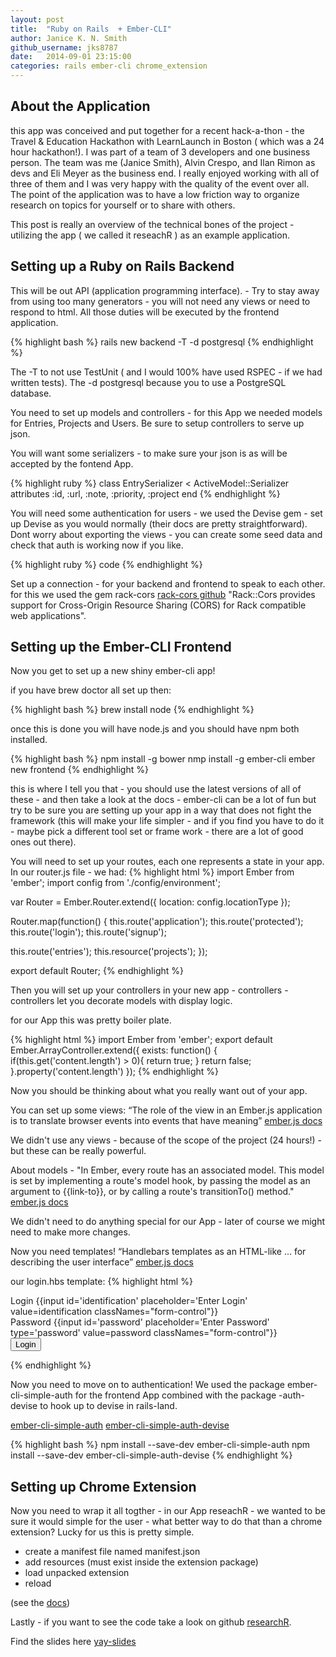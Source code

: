 ```yaml
---
layout: post
title:  "Ruby on Rails  + Ember-CLI"
author: Janice K. N. Smith 
github_username: jks8787
date:   2014-09-01 23:15:00
categories: rails ember-cli chrome_extension
---
```


## About the Application
this app was conceived and put together for a recent hack-a-thon - the Travel & Education Hackathon with LearnLaunch in Boston 
( which was a 24 hour hackathon!). I was part of a team of 3 developers and one business person. 
The team was me (Janice Smith), Alvin Crespo, and Ilan Rimon as devs and Eli Meyer as the business end. I really enjoyed working with all of three 
of them and I was very happy with the quality of the event over all. The point of the application was to have a low friction way to organize research 
on topics for yourself or to share with others. 

This post is really an overview of the technical bones of the project - utilizing the app ( we called it reseachR ) as an example application.

## Setting up a Ruby on Rails Backend
This will be out API (application programming interface). - Try to stay away from using too many generators - you will not need any views 
or need to respond to html. All those duties will be executed by the frontend application. 

{% highlight bash %}
rails new backend -T -d postgresql
{% endhighlight %}

The -T to not use TestUnit ( and I would 100%  have used RSPEC - if we had written tests).
The -d postgresql because you to use a PostgreSQL database.

You need to set up models and controllers - for this App we needed models for Entries, Projects and Users. 
Be sure to setup controllers to serve up json.

You will want some serializers - to make sure your json is as will be accepted by the fontend App.

{% highlight ruby %}
class EntrySerializer < ActiveModel::Serializer
	attributes :id, :url, :note, :priority, :project
end
{% endhighlight %}

You will need some authentication for users - we used the Devise gem - set up Devise as you would normally (their docs are pretty straightforward). 
Dont worry about exporting the views - you can create some seed data and check that auth is working now if you like.

{% highlight ruby %}
  code
{% endhighlight %}

Set up a connection - for your backend and frontend to speak to each other. for this we used 
the gem rack-cors [rack-cors github](https://github.com/cyu/rack-cors) "Rack::Cors provides support for Cross-Origin Resource Sharing 
(CORS) for Rack compatible web applications".

## Setting up the Ember-CLI Frontend
Now you get to set up a new shiny ember-cli app!

if you have brew doctor all set up then:

{% highlight bash %}
brew install node
{% endhighlight %}

once this is done you will have node.js and you should have npm both installed.

{% highlight bash %}
npm install -g bower
nmp install -g ember-cli
ember new frontend
{% endhighlight %}

this is where I tell you that - you should use the latest versions of all of these - and then take a look at the docs - ember-cli can be a lot of fun
 but try to be sure you are setting up your app in a way that does not fight the framework (this will make your life simpler - 
 and if you find you have to do it - maybe pick a different tool set or frame work - there are a lot of good ones out there). 

You will need to set up your routes, each one represents a state in your app.
In our  router.js file - we had:
{% highlight html %}
import Ember from 'ember';
import config from './config/environment';

var Router = Ember.Router.extend({
  location: config.locationType
});

Router.map(function() {
  this.route('application');
  this.route('protected');
  this.route('login');
  this.route('signup');

  this.route('entries');
  this.resource('projects');
});

export default Router;
{% endhighlight %}

Then you will set up your controllers in your new app - controllers  - controllers let you decorate models with display logic.

for our App  this was pretty boiler plate.

{% highlight html %}
import Ember from 'ember';
export default Ember.ArrayController.extend({
  exists: function() {
    if(this.get('content.length') > 0){
      return true;
    }
    return false;
  }.property('content.length')
});
{% endhighlight %}

Now you should be thinking about what you really want out of your app. 

You can set up some views: “The role of the view in an Ember.js application is to translate browser events into events that have meaning” 
[ember.js docs](http://emberjs.com/guides/views/)

We didn't use any views - because of the scope of the project (24 hours!) - but these can be really powerful.

About models - "In Ember, every route has an associated model. This model is set by implementing a route's model hook, 
by passing the model as an argument to {{link-to}}, or by calling a route's transitionTo() method."
 [ember.js docs](http://emberjs.com/guides/models/)

We didn't need to do anything special for our App - later of course we might need to make more changes. 

Now you need templates! “Handlebars templates as an HTML-like ... for describing the user interface”
[ember.js docs](http://emberjs.com/guides/templates/)

our login.hbs template:
{% highlight html %}
<form {{action 'authenticate' on='submit'}} role="form">
  <div class="form-group">
    <label for="identification">Login</label>
    {{input id='identification' placeholder='Enter Login' value=identification classNames="form-control"}}
  </div>
  <div class="form-group">
    <label for="password">Password</label>
    {{input id='password' placeholder='Enter Password' type='password' value=password classNames="form-control"}}
  </div>
  <button type="submit" class="btn btn-primary">Login</button>
</form>
{% endhighlight %}

Now you need to move on to authentication! 
We used the package ember-cli-simple-auth  for the frontend App combined with  the package -auth-devise to hook up to devise in rails-land.

[ember-cli-simple-auth](https://github.com/simplabs/ember-cli-simple-auth)
[ember-cli-simple-auth-devise](https://github.com/simplabs/ember-cli-simple-auth-devise)

{% highlight bash %}
npm install --save-dev ember-cli-simple-auth
npm install --save-dev ember-cli-simple-auth-devise
{% endhighlight %}

## Setting up Chrome Extension 

Now you need to wrap it all togther - in our App reseachR - we wanted to be sure it would simple for the user - 
what better way to do that than a chrome extension? Lucky for us this is pretty simple. 

- create a manifest file named manifest.json
- add resources (must exist inside the extension package)
- load unpacked extension
- reload 

(see the [docs](https://developer.chrome.com/extensions/getstarted))

Lastly - if you want to see the code take a look on github [researchR](https://github.com/researchr).

Find the slides here [yay-slides](http://www.slideshare.net/jks8787/rubyonrailsandembercli)

